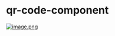 # qr-code-component
[![image.png](https://i.postimg.cc/3NzDFCdh/image.png)](https://postimg.cc/RJQFMt7p)
